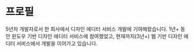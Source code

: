# 프로필

5년차 개발자로서 한 회사에서 디자인 에디터 서비스 개발에 기여해왔습니다.
1년+ 동안 윈도우 기반 디자인 에디터 서비스에 참여했었고, 현재까지(3년+) 웹 기반 디자인 에디터 서비스에서 개발을 이어가고 있습니다.
